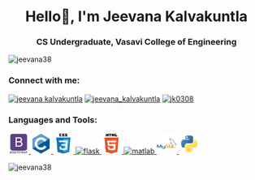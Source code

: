 <h1 align="center">Hello👋, I'm Jeevana Kalvakuntla</h1>
<h3 align="center">CS Undergraduate, Vasavi College of Engineering</h3>

<p align="left"> <img src="https://komarev.com/ghpvc/?username=jeevana38&label=Profile%20views&color=0e75b6&style=flat" alt="jeevana38" /> </p>

<h3 align="left">Connect with me:</h3>
<p align="left">
<a href="https://linkedin.com/in/jeevana-kalvakuntla" target="blank"><img align="center" src="https://raw.githubusercontent.com/rahuldkjain/github-profile-readme-generator/master/src/images/icons/Social/linked-in-alt.svg" alt="jeevana kalvakuntla" height="30" width="40" /></a>
<a href="https://instagram.com/jeevana_kalvakuntla" target="blank"><img align="center" src="https://raw.githubusercontent.com/rahuldkjain/github-profile-readme-generator/master/src/images/icons/Social/instagram.svg" alt="jeevana_kalvakuntla" height="30" width="40" /></a>
<a href="https://www.codechef.com/users/jk0308" target="blank"><img align="center" src="https://cdn.jsdelivr.net/npm/simple-icons@3.1.0/icons/codechef.svg" alt="jk0308" height="30" width="40" /></a>
</p>

<h3 align="left">Languages and Tools:</h3>
<p align="left"> <a href="https://getbootstrap.com" target="_blank"> <img src="https://raw.githubusercontent.com/devicons/devicon/master/icons/bootstrap/bootstrap-plain-wordmark.svg" alt="bootstrap" width="40" height="40"/> </a> <a href="https://www.cprogramming.com/" target="_blank"> <img src="https://raw.githubusercontent.com/devicons/devicon/master/icons/c/c-original.svg" alt="c" width="40" height="40"/> </a> <a href="https://www.w3schools.com/css/" target="_blank"> <img src="https://raw.githubusercontent.com/devicons/devicon/master/icons/css3/css3-original-wordmark.svg" alt="css3" width="40" height="40"/> </a> <a href="https://flask.palletsprojects.com/" target="_blank"> <img src="https://www.vectorlogo.zone/logos/pocoo_flask/pocoo_flask-icon.svg" alt="flask" width="40" height="40"/> </a> <a href="https://www.w3.org/html/" target="_blank"> <img src="https://raw.githubusercontent.com/devicons/devicon/master/icons/html5/html5-original-wordmark.svg" alt="html5" width="40" height="40"/> </a> <a href="https://www.mathworks.com/" target="_blank"> <img src="https://upload.wikimedia.org/wikipedia/commons/2/21/Matlab_Logo.png" alt="matlab" width="40" height="40"/> </a> <a href="https://www.mysql.com/" target="_blank"> <img src="https://raw.githubusercontent.com/devicons/devicon/master/icons/mysql/mysql-original-wordmark.svg" alt="mysql" width="40" height="40"/> </a> <a href="https://www.python.org" target="_blank"> <img src="https://raw.githubusercontent.com/devicons/devicon/master/icons/python/python-original.svg" alt="python" width="40" height="40"/> </a> </p>

<p><img align="center" src="https://github-readme-stats.vercel.app/api/top-langs?username=jeevana38&show_icons=true&locale=en&layout=compact" alt="jeevana38" /></p>

